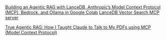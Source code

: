 [Building an Agentic RAG with LanceDB, Anthropic’s Model Context Protocol (MCP), Bedrock, and Ollama in Google Colab](https://medium.com/the-model-observer/building-an-agentic-rag-with-lancedb-mcp-bedrock-and-ollama-in-google-colab-8b6d4643f3f9)
[LanceDB Vector Search MCP server](https://playbooks.com/mcp/vurtnec-lancedb-vector-search)

[True Agentic RAG: How I Taught Claude to Talk to My PDFs using MCP (Model Context Protocol)](https://medium.com/@adkomyagin/true-agentic-rag-how-i-taught-claude-to-talk-to-my-pdfs-using-model-context-protocol-mcp-9b8671b00de1)
